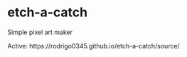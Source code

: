 
# etch-a-catch
<p>Simple pixel art maker</p>
Active: https://rodrigo0345.github.io/etch-a-catch/source/
